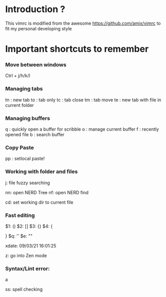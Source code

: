 # Introduction ?

This vimrc is modified from the awesome https://github.com/amix/vimrc to fit my personal developing style 

# Important shortcuts to remember 

### Move between windows
Ctrl + j/h/k/l

### Managing tabs  
<leader>tn : new tab
<leader>to : tab only
<leader>tc : tab close 
<leader>tm : tab move 
<leader>te : new tab with file in current folder

### Managing buffers
<leader>q : quickly open a buffer for scribble 
<leader>o : manage current buffer
<leader>f : recently opened file
<leader>b : search buffer

### Copy Paste
<leader>pp : setlocal paste!

### Working with folder and files
<leader>j: file fuzzy searching 

<leader>nn: open NERD Tree
<leader>nf: open NERD find


<leader>cd: set working dir to current file 

### Fast editing
$1: ()
$2: []
$3: {}
$4: {

}
$q: ''
$e: ""

xdate: 09/03/21 16:01:25

<leader>z: go into Zen mode 


### Syntax/Lint error:
<leader> a

<leader>ss: spell checking

